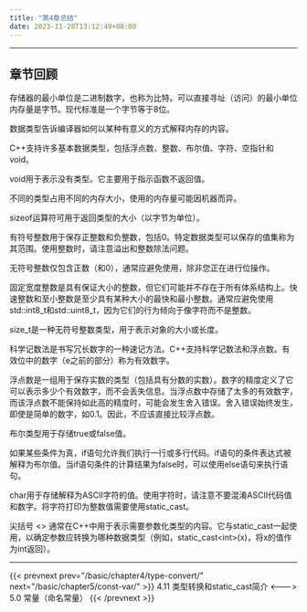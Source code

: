 ```yaml
---
title: "第4章总结"
date: 2023-11-28T13:12:49+08:00
---
```


***
## 章节回顾

存储器的最小单位是二进制数字，也称为比特。可以直接寻址（访问）的最小单位内存量是字节。现代标准是一个字节等于8位。

数据类型告诉编译器如何以某种有意义的方式解释内存的内容。

C++支持许多基本数据类型，包括浮点数、整数、布尔值、字符、空指针和void。

void用于表示没有类型。它主要用于指示函数不返回值。

不同的类型占用不同的内存大小，使用的内存量可能因机器而异。

sizeof运算符可用于返回类型的大小（以字节为单位）。

有符号整数用于保存正整数和负整数，包括0。特定数据类型可以保存的值集称为其范围。使用整数时，请注意溢出和整数除法问题。

无符号整数仅包含正数（和0），通常应避免使用，除非您正在进行位操作。

固定宽度整数是具有保证大小的整数，但它们可能并不存在于所有体系结构上。快速整数和至小整数是至少具有某种大小的最快和最小整数。通常应避免使用std::int8_t和std::uint8_t，因为它们的行为倾向于像字符而不是整数。

size_t是一种无符号整数类型，用于表示对象的大小或长度。

科学记数法是书写冗长数字的一种速记方法。C++支持科学记数法和浮点数。有效位中的数字（e之前的部分）称为有效数字。

浮点数是一组用于保存实数的类型（包括具有分数的实数）。数字的精度定义了它可以表示多少个有效数字，而不会丢失信息。当浮点数中存储了太多的有效数字，而该浮点数不能保持如此高的精度时，可能会发生舍入错误。舍入错误始终发生，即使是简单的数字，如0.1。因此，不应该直接比较浮点数。

布尔类型用于存储true或false值。

如果某些条件为真，if语句允许我们执行一行或多行代码。if语句的条件表达式被解释为布尔值。当if语句条件的计算结果为false时，可以使用else语句来执行语句。

char用于存储解释为ASCII字符的值。使用字符时，请注意不要混淆ASCII代码值和数字。将字符打印为整数值需要使用static_cast。

尖括号 <> 通常在C++中用于表示需要参数化类型的内容。它与static_cast一起使用，以确定参数应转换为哪种数据类型（例如，static_cast\<int\>(x)，将x的值作为int返回）。

***

{{< prevnext prev="/basic/chapter4/type-convert/" next="/basic/chapter5/const-var/" >}}
4.11 类型转换和static_cast简介
<--->
5.0 常量（命名常量）
{{< /prevnext >}}
